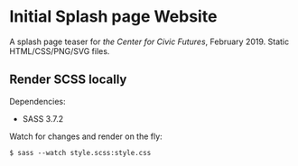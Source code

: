 # Initial Splash page Website

A splash page teaser for _the Center for Civic Futures_, February 2019. 
Static HTML/CSS/PNG/SVG files. 

## Render SCSS locally

Dependencies:
* SASS 3.7.2

Watch for changes and render on the fly: 
```
$ sass --watch style.scss:style.css
```
